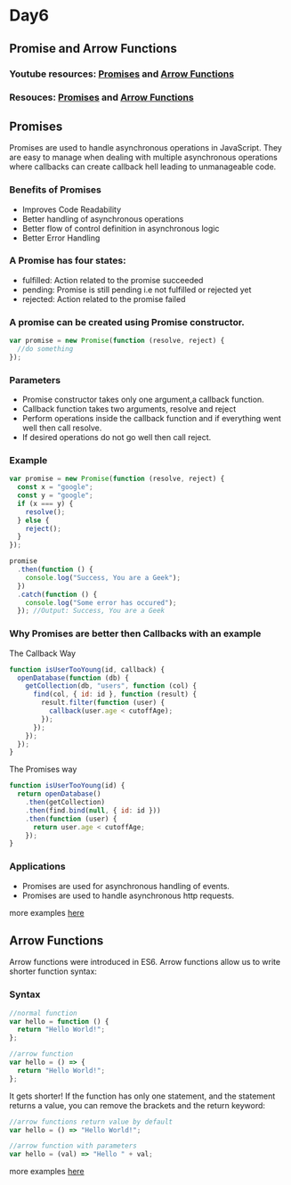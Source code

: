# Day6

## Promise and Arrow Functions

### Youtube resources: [Promises](https://youtu.be/DHvZLI7Db8E) and [Arrow Functions](https://youtu.be/h33Srr5J9nY)

### Resouces: [Promises](https://developer.mozilla.org/en-US/docs/Web/JavaScript/Reference/Global_Objects/Promise) and [Arrow Functions](https://developer.mozilla.org/en-US/docs/Web/JavaScript/Reference/Functions/Arrow_functions)

## Promises

Promises are used to handle asynchronous operations in JavaScript. They are easy to manage when dealing with multiple asynchronous operations where callbacks can create callback hell leading to unmanageable code.

### Benefits of Promises

- Improves Code Readability
- Better handling of asynchronous operations
- Better flow of control definition in asynchronous logic
- Better Error Handling

### A Promise has four states:

- fulfilled: Action related to the promise succeeded
- pending: Promise is still pending i.e not fulfilled or rejected yet
- rejected: Action related to the promise failed

### A promise can be created using Promise constructor.

```javascript
var promise = new Promise(function (resolve, reject) {
  //do something
});
```

### Parameters

- Promise constructor takes only one argument,a callback function.
- Callback function takes two arguments, resolve and reject
- Perform operations inside the callback function and if everything went well then call resolve.
- If desired operations do not go well then call reject.

### Example

```javascript
var promise = new Promise(function (resolve, reject) {
  const x = "google";
  const y = "google";
  if (x === y) {
    resolve();
  } else {
    reject();
  }
});

promise
  .then(function () {
    console.log("Success, You are a Geek");
  })
  .catch(function () {
    console.log("Some error has occured");
  }); //Output: Success, You are a Geek
```

### Why Promises are better then Callbacks with an example

The Callback Way

```javascript
function isUserTooYoung(id, callback) {
  openDatabase(function (db) {
    getCollection(db, "users", function (col) {
      find(col, { id: id }, function (result) {
        result.filter(function (user) {
          callback(user.age < cutoffAge);
        });
      });
    });
  });
}
```

The Promises way

```javascript
function isUserTooYoung(id) {
  return openDatabase()
    .then(getCollection)
    .then(find.bind(null, { id: id }))
    .then(function (user) {
      return user.age < cutoffAge;
    });
}
```

### Applications

- Promises are used for asynchronous handling of events.
- Promises are used to handle asynchronous http requests.

more examples [here](https://www.geeksforgeeks.org/javascript-promises/)

## Arrow Functions

Arrow functions were introduced in ES6.
Arrow functions allow us to write shorter function syntax:

### Syntax

```javascript
//normal function
var hello = function () {
  return "Hello World!";
};

//arrow function
var hello = () => {
  return "Hello World!";
};
```

It gets shorter! If the function has only one statement, and the statement returns a value, you can remove the brackets and the return keyword:

```javascript
//arrow functions return value by default
var hello = () => "Hello World!";

//arrow function with parameters
var hello = (val) => "Hello " + val;
```

more examples [here](https://www.w3schools.com/js/js_arrow_function.asp)
